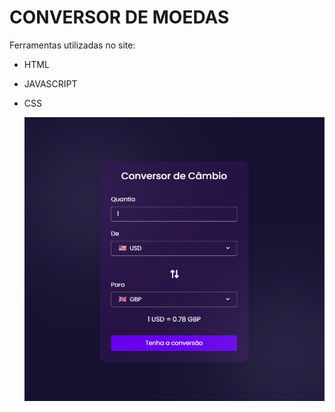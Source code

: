 # CONVERSOR DE MOEDAS

 Ferramentas utilizadas no site: 
- HTML
- JAVASCRIPT
- CSS



  <img alt="PrintSite" title="#PrintSite" src="./siteprint.png" />
